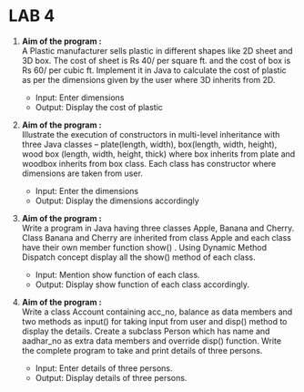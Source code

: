 # LAB 4
1.	****Aim of the program :**** <br>A Plastic manufacturer sells plastic in different shapes like 2D sheet and 3D box. The cost of sheet is Rs 40/ per square ft. and the cost of box is Rs 60/ per cubic ft. 	Implement it in Java to calculate the cost of plastic as per the dimensions given by the user 	where 3D inherits from 2D.<br>
    - Input: Enter  dimensions
    - Output: Display the cost of plastic

2. ****Aim of the program :**** <br>Illustrate the execution of constructors in multi-level  inheritance with three Java classes – plate(length, width), box(length, width, height), wood box (length, width, height, thick) where box inherits from plate and woodbox inherits from box class. Each class has constructor where dimensions are taken from user. <br>
    - Input: Enter the dimensions 
 	- Output: Display the dimensions accordingly

3.	****Aim of the program :**** <br>Write a program in Java having three classes Apple, Banana and Cherry. Class Banana and Cherry are inherited from class Apple and each class have their own member function show() . Using Dynamic Method Dispatch concept display all the show() method of each class. 
    - Input:  Mention show function of each class. 
    - Output: Display show function of each class accordingly.

4.	****Aim of the program :**** <br>Write a class Account containing acc_no, balance as data members and two methods as input() for taking input from user and disp() method to display the details. Create a subclass Person which has name and aadhar_no as extra data members and override disp() function. Write the complete program to take and print details of three persons.
    - Input: Enter details of three persons. 
    - Output: Display details of three persons.
